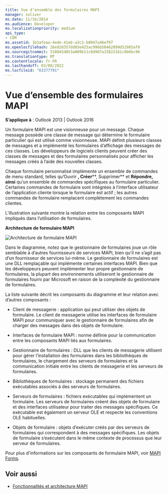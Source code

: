 ```yaml
---
title: Vue d’ensemble des formulaires MAPI
manager: soliver
ms.date: 11/16/2014
ms.audience: Developer
ms.localizationpriority: medium
api_type:
- COM
ms.assetid: 1b3afeaa-4ede-41eb-a3c1-b8947a46ef97
ms.openlocfilehash: 26e928357dd03e425ac996b58462899d52985af0
ms.sourcegitcommit: 518845d053a009b11c8d907a33822161c0b6bc96
ms.translationtype: MT
ms.contentlocale: fr-FR
ms.lasthandoff: 03/08/2022
ms.locfileid: "63377791"
---
```

# <a name="mapi-forms-overview"></a>Vue d’ensemble des formulaires MAPI
  
**S’applique à** : Outlook 2013 | Outlook 2016 
  
Un formulaire MAPI est une visionneuse pour un message. Chaque message possède une classe de message qui détermine le formulaire particulier qui est utilisé comme visionneuse. MAPI définit plusieurs classes de messages et a implémenté les formulaires d’affichage des messages de ces classes. Les développeurs de logiciels clients peuvent créer des classes de messages et des formulaires personnalisés pour afficher les messages créés à l’aide des nouvelles classes.
  
Chaque formulaire personnalisé implémente un ensemble de commandes de menu standard, telles qu’Ouvrir **, Créer****, Supprimer** et **Répondre, ainsi** qu’un ensemble de commandes spécifiques au formulaire particulier. Certaines commandes de formulaire sont intégrées à l’interface utilisateur de l’application cliente lorsque le formulaire est actif ; les autres commandes de formulaire remplacent complètement les commandes clientes. 
  
L’illustration suivante montre la relation entre les composants MAPI impliqués dans l’utilisation de formulaires. 
  
**Architecture de formulaire MAPI**
  
![Architecture de formulaire MAPI](media/forms01.gif "Architecture de formulaire MAPI")
  
Dans le diagramme, notez que le gestionnaire de formulaires joue un rôle semblable à d’autres fournisseurs de services MAPI, bien qu’il ne s’agit pas d’un fournisseur de services lui-même. Le gestionnaire de formulaires est une DLL remplaçable qui implémente certaines interfaces MAPI. Bien que les développeurs peuvent implémenter leur propre gestionnaire de formulaires, la plupart des environnements utiliseront le gestionnaire de formulaires fourni par Microsoft en raison de la complexité du gestionnaire de formulaires.
  
La liste suivante décrit les composants du diagramme et leur relation avec d’autres composants :
  
- Client de messagerie : application qui peut utiliser des objets de formulaire. Le client de messagerie utilise les interfaces de formulaire MAPI pour communiquer avec le gestionnaire de formulaires afin de charger des messages dans des objets de formulaire.
    
- Interfaces de formulaire MAPI : norme définie pour la communication entre les composants MAPI liés aux formulaires.
    
- Gestionnaire de formulaires : DLL que les clients de messagerie utilisent pour gérer l’installation des formulaires dans les bibliothèques de formulaires, le chargement des serveurs de formulaires et la communication initiale entre les clients de messagerie et les serveurs de formulaires.
    
- Bibliothèques de formulaires : stockage permanent des fichiers exécutables associés à des serveurs de formulaires.
    
- Serveurs de formulaires : fichiers exécutables qui implémentent un formulaire. Les serveurs de formulaires créent des objets de formulaire et des interfaces utilisateur pour traiter des messages spécifiques. Ce exécutable est également un serveur OLE et respecte les conventions OLE habituelles.
    
- Objets de formulaire : objets d’exécuter créés par des serveurs de formulaires qui correspondent à des messages spécifiques. Les objets de formulaire s’exécutent dans le même contexte de processus que leur serveur de formulaires.
    
Pour plus d’informations sur les composants de formulaire MAPI, voir [MAPI Forms](mapi-forms.md).
  
## <a name="see-also"></a>Voir aussi

- [Fonctionnalités et architecture MAPI](mapi-features-and-architecture.md)

